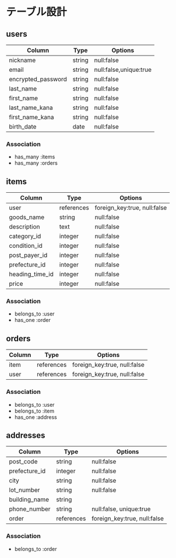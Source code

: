 # テーブル設計



## users

|Column              |Type     |Options                |
|--------------------|---------|-----------------------|
| nickname           | string  | null:false            |
| email              | string  | null:false,unique:true|
| encrypted_password | string  | null:false            |
| last_name          | string  | null:false            |
| first_name         | string  | null:false            |
| last_name_kana     | string  | null:false            |
| first_name_kana    | string  | null:false            |
| birth_date         | date    | null:false            |

### Association

- has_many :items
- has_many :orders



## items

|Column          |Type        |Options                      |
|----------------|------------|-----------------------------|
| user           | references | foreign_key:true, null:false|
| goods_name     | string     | null:false                  |
| description    | text       | null:false                  |
| category_id    | integer    | null:false                  |
| condition_id   | integer    | null:false                  |
| post_payer_id  | integer    | null:false                  |
| prefecture_id  | integer    | null:false                  |
| heading_time_id| integer    | null:false                  |
| price          | integer    | null:false                  |

### Association

- belongs_to :user
- has_one :order



## orders

|Column|Type        |Options                       |
|------|------------|------------------------------|
| item | references | foreign_key:true, null:false |
| user | references | foreign_key:true, null:false |

### Association

- belongs_to :user
- belongs_to :item
- has_one :address



## addresses

|Column         |Type        |Options                          |
|---------------|------------|---------------------------------|
| post_code     | string     | null:false                      |
| prefecture_id | integer    | null:false                      |
| city          | string     | null:false                      |
| lot_number    | string     | null:false                      |
| building_name | string     |
| phone_number  | string     | null:false, unique:true         |
| order         | references | foreign_key:true, null:false    |

### Association

- belongs_to :order
